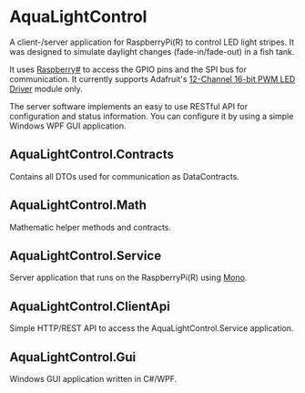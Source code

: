 AquaLightControl
================

A client-/server application for RaspberryPi(R) to control LED light stripes. It was designed to simulate daylight changes (fade-in/fade-out) in a fish tank.

It uses [Raspberry#](http://www.raspberry-sharp.org/) to access the GPIO pins
and the SPI bus for communication. It currently supports Adafruit's [12-Channel 16-bit PWM LED Driver](http://www.adafruit.com/products/1455) module only.

The server software implements an easy to use RESTful API for configuration and status information. You can configure it by using a simple Windows WPF GUI application.

AquaLightControl.Contracts
--------------------------
Contains all DTOs used for communication as DataContracts.

AquaLightControl.Math
---------------------
Mathematic helper methods and contracts.

AquaLightControl.Service
------------------------
Server application that runs on the RaspberryPi(R) using [Mono](http://www.mono-project.com/).

AquaLightControl.ClientApi
--------------------------
Simple HTTP/REST API to access the AquaLightControl.Service application.

AquaLightControl.Gui
--------------------
Windows GUI application written in C#/WPF.

